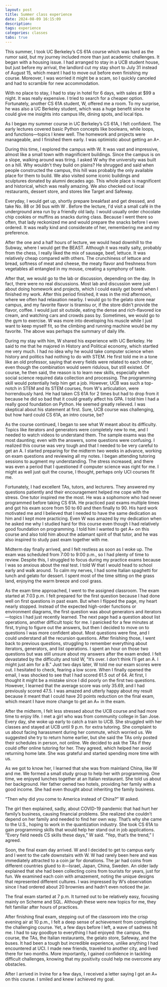 ```yaml
---
layout: post
title: Summer class experience
date: 2024-08-09 16:15:09
description: 
tags: experience
categories: classes
tabs: true
---
```


This summer, I took UC Berkeley’s CS 61A course which was hard as the rumor said, but my journey included more than just academic challenges. It began with a housing issue. I had arranged to stay in a UCB student house, but just before my arrival, the landlord cut my stay short to July 31 instead of August 15, which meant I had to move out before even finishing my course. Moreover, I was worried it might be a scam, so I quickly canceled and had to scramble for new accommodation.

With no place to stay, I had to stay in hotel for 6 days, with sales at $99 a night. It was really expensive. I tried to search for a cheaper option. Fortunately, another CS 61A student, W, offered me a room. To my surprise, he was also a UC Berkeley student, which was a huge benefit since he could give me insights into campus life, dining spots, and local tips.

As I began my summer course in UC Berkeley’s CS 61A, I felt confident. The early lectures covered basic Python concepts like booleans, while loops, and functions—topics I knew well. The homework and projects were manageable, and I finished them early. I was optimistic about getting an A+.

During this time, I explored the campus with W. It was vast and impressive, almost like a small town with magnificient buildings. Since the campus is on a slope, walking around was tiring. I asked W why the university was built on a hill. Why wouldn't they build on plains? He shrugged and said when people constructed the campus, this hill was probably the only available place for them to build. We also visited some iconic buildings and sculptures donated by alumni decades ago. This whole place is magnificent and historical, which was really amazing. We also checked out local restaurants, dessert store, and stores like Target and Safeway. 

Everyday, I would get up, shortly prepare breakfast and get dressed, and take No. 88 or 36 bus with W . Before the lecture, I'd visit a small café in the underground area run by a friendly old lady. I would usually order chocolate chip cookies or muffins as snacks during class. Because I went there so often, that lady reckonized me and would prepare the snacks before I even ordered. It was really kind and considerate of her, remembering me and my preference. 

After the one and a half hours of lecture, we would head downhill to the Subway, where I would get the BEAST. Although it was really salty, probably from the chess, I really liked the mix of sausage, beef, lettuce. It was relatively cheap compared with others. The crunchiness of lettuce and bread, softness of meat and cheese, the meaty flavor and freshness from vegetables all entangled in my mouse, creating a symphony of taste. 

After that, we would go to the lab or discussion, depending on the day. In fact, there were no real discussions. Most lab and discussion were just about doing homework and projects, which I could easily get bored when I finished my work. After this period finished, it was in the mid afternoon, where we often had relaxation nearby. I would go to the gelato store near campus, and my favorite flavor is tiramisu or, if the store didn't provide the flavor, coffee. I would just sit outside, eating the dense and rich-flavored ice cream, and watching cars and crowds pass by. Sometimes, we would go to the gym to exercise. W was more into developing his muscle while I just want to keep myself fit, so the climbing and running machine would be my favorite. The above was perhaps the summary of daily life.

During my stay with him, W shared his experience with UC Berkeley. He said to me that he majored in History and Political economy, which startled me very much. I had no idea why he would take computer science when history and politics had nothing to do with STEM. He first told me in a tone like an old professor, saying that every fields were related to each other, even though the combination would seem ridulous, but still existed. Of course, he then said, the reason is to learn new skills, especially when social science required data collection and processing. The programming skill would potentially help him get a job. However, UCB was such a top-notch in STEM and its STEM courses, from W's articulation, were horrendously hard. He had taken CS 61A for 2 times but had to drop from it because he did so bad that it could greatly affect his GPA. I told him I had a really good foundation on Python. He seemed greatly relieved. I was skeptical about his statement at first. Sure, UCB course was challenging, but how hard could CS 61A, an intro course, be?

As the course continued, I began to see what W meant about its difficulty. Topics like iterators and generators were completely new to me, and I needed to watch videos to understand them. The sample exams was the most daunting; even with the answers, some questions were confusing. I realized this course was very tough and that I needed to be very careful to get an A. I started preparing for the midterm two weeks in advance, working on exam questions and reviewing all my notes. I began attending tutoring sessions to augment my understanding. The stress increased, and there was even a period that I questioned if computer science was right for me. I might as well just quit the course, I thought, perhaps only UCI courses fit me.

Fortunately, I had excellent TAs, tutors, and lecturers. They answered my questions patiently and their encouragement helped me cope with the stress. One tutor inspired me the most. He was a sophomore who had never programmed before taking CS 61A. He practiced past exams multiple times and got his exam score from 50 to 60 and then finally to 90. His hard work motivated me and I believed that I needed to have the same dedication as him and I kept more practicing. Even W was amazed by my dedication when he asked me why I studied hard for this course even though I had relatively good foundation on programming. I told him I wanted to get A+ on this course and also told him about the adamant spirit of that tutor, and he was also inspired to study past exam together with me.

Midterm day finally arrived, and I felt restless as soon as I woke up. The exam was scheduled from 7:00 to 9:00 p.m., so I had plenty of time to review. Despite this, I struggled to focus during my practice exams because I was so anxious about the real test. I told W that I would head to school early and walk around. To calm my nerves, I had some Italian spaghetti for lunch and gelato for dessert. I spent most of the time sitting on the grass land, enjoying the warm breeze and cool grass.

As the exam time approached, I went to the assigned classroom. The exam started at 7:03 p.m. I felt prepared for the first question because I had done well on first questions in past exam. But when I flipped the page, my heart nearly stopped. Instead of the expected high-order functions or environment diagrams, the first question was about generators and iterators—topics I had just recently learned. The next page had a question about list operations, another difficult topic for me. I panicked for a few minutes at first, trying to figure out the answers, but then I decided to move on to questions I was more confident about. Most questions were fine, and I could understand all the recursion questions. After finishing those, I went back to previous questions, struggling to remember everything about iterators, generators, and list operations. I spent an hour on those two questions but was still unsure about my answers after the exam ended. I felt devastated by the difficulty and told W, "It’s over. I don’t think I’ll get an A. I might just aim for a B." Just two days later, W told me our exam scores were out. I hesitated to check, fearing a low score. When I finally opened the email, I was shocked to see that I had scored 61.5 out of 64. At first, I thought it might be a mistake since I did poorly on the first two questions. However, I learned that the average score was only 35.69, and I had previously scored 47.5. I was amazed and utterly happy about my result because it meant that I could have 20 points reduction on the final exam, which meant I have more change to get an A+ in the exam.

After the midterm, I felt less stressed about the UCB course and had more time to enjoy life. I met a girl who was from community college in San Jose. Every day, she woke up early to catch a train to UCB. She struggled with her classes and stayed at UCB until 9 p.m. for extra tutoring. She complaint to us about facing harassment during her commute, which worried us. We suggested she try to return home earlier, but she said the TAs only posted their schedules in person, not online. We decided to ask the TAs if they could offer online tutoring for her. They agreed, which helped her avoid returning home late. She was grateful and started spending more time with us.

As we got to know her, I learned that she was from mainland China, like W and me. We formed a small study group to help her with programming. One time, we enjoyed lunches together at an Italian restaurant. She told us about her background. Her father owned two hotels, providing her family with a good income. She had even thought about inheriting the family business.

“Then why did you come to America instead of China?” W asked.

The girl then explained, sadly, about COVID-19 pandemic that had hurt her family’s business, causing financial problems. She realized she couldn’t depend on her family and needed to find her own way. That’s why she came to the U.S., hoping to work in the quantization industry. She took CS 61A to gain programming skills that would help her stand out in job applications. “Every field needs CS skills these days,” W said. “Yep, that’s the trend,” I agreed.

Soon, the final exam day arrived. W and I decided to get to campus early and I went to the cafe downstairs with W. W had rarely been here and was immediately attracted to a coin jar for donations. The jar had coins from different countries glued to it—Israel, Japan, China, Sweden. An older lady explained that she had been collecting coins from tourists for years, just for fun. We examined each coin with amazement, noting the unique designs that represented different cultures. I was impressed by W’s observation since I had ordered about 20 brownies and hadn’t even noticed the jar.

The final exam started at 7 p.m. It turned out to be relatively easy, focusing mainly on Scheme and SQL. Although these were new topics for me, they felt familiar after hours of practices.

After finishing final exam, stepping out of the classroom into the crisp evening air at 10 p.m., I felt a deep sense of achievement from completing the challenging course. Yet, a few days before I left, a wave of sadness hit me. I had to say goodbye to everything I had enjoyed: the campus, the course, the TAs, the Italian restaurants, the gelato store, Safeway, and the buses. It had been a tough but incredible experience, unlike anything I had encountered at UCI. I made new friends, traveled to another city, and lived there for two months. More importantly, I gained confidence in tackling difficult challenges, knowing that my positivity could help me overcome any obstacles.

After I arrived in Irvine for a few days, I received a letter saying I got an A+ on this course. I smiled and knew I achieved my goal. 
